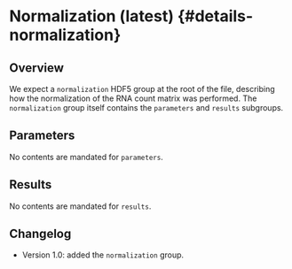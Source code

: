 # Normalization (latest) {#details-normalization}

## Overview

We expect a `normalization` HDF5 group at the root of the file, describing how the normalization of the RNA count matrix was performed.
The `normalization` group itself contains the `parameters` and `results` subgroups.

## Parameters

No contents are mandated for `parameters`.

## Results

No contents are mandated for `results`.

## Changelog

- Version 1.0: added the `normalization` group.
